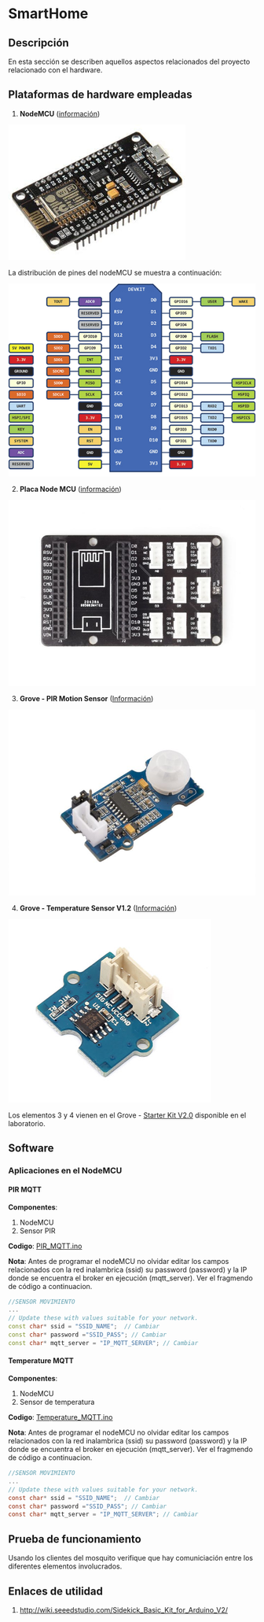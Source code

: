 # SmartHome #

## Descripción ##
En esta sección se describen aquellos aspectos relacionados del proyecto relacionado con el hardware.

## Plataformas de hardware empleadas ##

1. **NodeMCU** ([información](https://en.wikipedia.org/wiki/NodeMCU))

![nodemcu-v3](nodemcu-v3.jpg)

La distribución de pines del nodeMCU se muestra a continuación:

![pines-nodemcu-v3](pines-nodemcu.png)

2. **Placa Node MCU** ([información](http://wiki.seeedstudio.com/Grove_Base_Shield_for_NodeMCU_V1.0/))

![placa_modemcu](placa_nodemcu2.jpg)

3. **Grove - PIR Motion Sensor** ([Información](http://wiki.seeedstudio.com/Grove-PIR_Motion_Sensor/))

![pir_sensor](pir_sensor.jpg)

4. **Grove - Temperature Sensor V1.2** ([Información](http://wiki.seeedstudio.com/Grove-Temperature_Sensor_V1.2/))

![temperature_sensor](Grove_Temperature_Sensor_View.jpg)

Los elementos 3 y 4 vienen en el Grove - [Starter Kit V2.0](https://seeeddoc.github.io/Grove-Starter_Kit_V2.0/) disponible en el laboratorio.


## Software ##

### Aplicaciones en el NodeMCU ###

#### PIR MQTT ####

**Componentes**:
1. NodeMCU
2. Sensor PIR

**Codigo**: [PIR_MQTT.ino](./SmartThings/PIR_MQTT/PIR_MQTT.ino)

**Nota**: Antes de programar el nodeMCU no olvidar editar los campos relacionados con la red inalambrica (ssid) su password (password) y la IP donde se encuentra el broker en ejecución (mqtt_server). Ver el fragmendo de código a continuacion.

```C++
//SENSOR MOVIMIENTO
...
// Update these with values suitable for your network.
const char* ssid = "SSID_NAME";  // Cambiar
const char* password ="SSID_PASS"; // Cambiar
const char* mqtt_server = "IP_MQTT_SERVER"; // Cambiar
```

#### Temperature MQTT ####

**Componentes**:
1. NodeMCU
2. Sensor de temperatura

**Codigo**: [Temperature_MQTT.ino](./SmartThings/Temperature_MQTT/Temperature_MQTT.ino)


**Nota**: Antes de programar el nodeMCU no olvidar editar los campos relacionados con la red inalambrica (ssid) su password (password) y la IP donde se encuentra el broker en ejecución (mqtt_server). Ver el fragmendo de código a continuacion.


```C
//SENSOR MOVIMIENTO
...
// Update these with values suitable for your network.
const char* ssid = "SSID_NAME";  // Cambiar
const char* password ="SSID_PASS"; // Cambiar
const char* mqtt_server = "IP_MQTT_SERVER"; // Cambiar
```

## Prueba de funcionamiento ##

Usando los clientes del mosquito verifique que hay comuniciación entre los diferentes elementos involucrados.

## Enlaces de utilidad ##
1. http://wiki.seeedstudio.com/Sidekick_Basic_Kit_for_Arduino_V2/